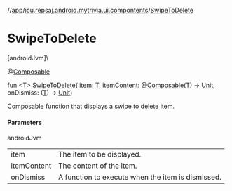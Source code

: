 //[app](../../index.md)/[icu.repsaj.android.mytrivia.ui.compontents](index.md)/[SwipeToDelete](-swipe-to-delete.md)

# SwipeToDelete

[androidJvm]\

@[Composable](https://developer.android.com/reference/kotlin/androidx/compose/runtime/Composable.html)

fun &lt;[T](-swipe-to-delete.md)&gt; [SwipeToDelete](-swipe-to-delete.md)(
item: [T](-swipe-to-delete.md),
itemContent: @[Composable](https://developer.android.com/reference/kotlin/androidx/compose/runtime/Composable.html)([T](-swipe-to-delete.md))
-&gt; [Unit](https://kotlinlang.org/api/latest/jvm/stdlib/kotlin/-unit/index.html),
onDismiss: ([T](-swipe-to-delete.md))
-&gt; [Unit](https://kotlinlang.org/api/latest/jvm/stdlib/kotlin/-unit/index.html))

Composable function that displays a swipe to delete item.

#### Parameters

androidJvm

|             |                                                   |
|-------------|---------------------------------------------------|
| item        | The item to be displayed.                         |
| itemContent | The content of the item.                          |
| onDismiss   | A function to execute when the item is dismissed. |
